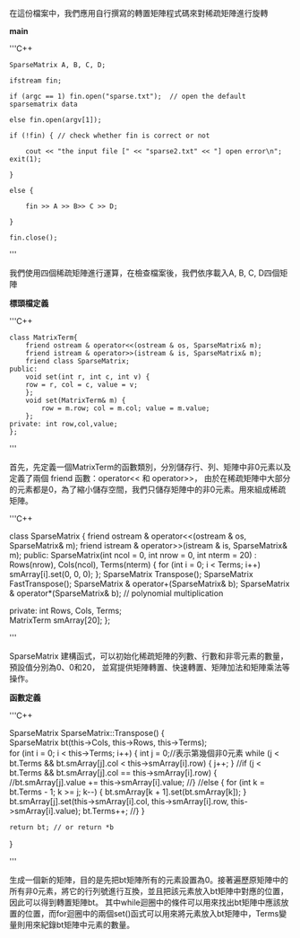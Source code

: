 在這份檔案中，我們應用自行撰寫的轉置矩陣程式碼來對稀疏矩陣進行旋轉

**main**

'''C++

	SparseMatrix A, B, C, D;

	ifstream fin;

	if (argc == 1) fin.open("sparse.txt");  // open the default sparsematrix data 
	
	else fin.open(argv[1]);
	
	if (!fin) { // check whether fin is correct or not
	
		cout << "the input file [" << "sparse2.txt" << "] open error\n"; exit(1);
		
	}
	
	else { 
	
		fin >> A >> B>> C >> D;
		
	}
	
	fin.close();
	
	
'''

我們使用四個稀疏矩陣進行運算，在檢查檔案後，我們依序載入A, B, C, D四個矩陣

**標頭檔定義**

'''C++

	class MatrixTerm{
    	friend ostream & operator<<(ostream & os, SparseMatrix& m);
    	friend istream & operator>>(istream & is, SparseMatrix& m);
    	friend class SparseMatrix;
	public: 
    	void set(int r, int c, int v) {
        row = r, col = c, value = v;
    	};
    	void set(MatrixTerm& m) {
        	row = m.row; col = m.col; value = m.value;
    	};
	private: int row,col,value;
	};

'''


首先，先定義一個MatrixTerm的函數類別，分別儲存行、列、矩陣中非0元素以及定義了兩個 friend 函數：operator<< 和 operator>>，
由於在稀疏矩陣中大部分的元素都是0，為了縮小儲存空間，我們只儲存矩陣中的非0元素。用來組成稀疏矩陣。

'''C++

class SparseMatrix
{
   friend ostream & operator<<(ostream & os, SparseMatrix& m);
   friend istream & operator>>(istream & is, SparseMatrix& m);
public:
   SparseMatrix(int ncol = 0, int nrow = 0, int nterm = 20) :
        Rows(nrow), Cols(ncol), Terms(nterm) {
        for (int i = 0; i < Terms; i++) smArray[i].set(0, 0, 0);
    };
   SparseMatrix Transpose();
   SparseMatrix FastTranspose();
   SparseMatrix & operator+(SparseMatrix& b);
   SparseMatrix & operator*(SparseMatrix& b);  // polynomial multiplication
  
   private:
    int Rows, Cols, Terms;  
    MatrixTerm smArray[20];
};

'''

SparseMatrix 建構函式，可以初始化稀疏矩陣的列數、行數和非零元素的數量，預設值分別為0、0和20，
並寫提供矩陣轉置、快速轉置、矩陣加法和矩陣乘法等操作。


**函數定義**


'''C++

SparseMatrix SparseMatrix::Transpose()
{  
	SparseMatrix bt(this->Cols, this->Rows, this->Terms);  
	for (int i = 0; i < this->Terms; i++) {
		int j = 0;//表示第幾個非0元素
		while (j < bt.Terms && bt.smArray[j].col < this->smArray[i].row) {
			j++;
		}
		//if (j < bt.Terms && bt.smArray[j].col == this->smArray[i].row) {
			//bt.smArray[j].value += this->smArray[i].value;
		//}
		//else {
			for (int k = bt.Terms - 1; k >= j; k--) {
				bt.smArray[k + 1].set(bt.smArray[k]);
			}
			bt.smArray[j].set(this->smArray[i].col, this->smArray[i].row, this->smArray[i].value);
			bt.Terms++;
		//}
	}
	
	return bt; // or return *b 
}

'''

生成一個新的矩陣，目的是先把bt矩陣所有的元素設置為0。接著遍歷原矩陣中的所有非0元素，將它的行列號進行互換，並且把該元素放入bt矩陣中對應的位置，因此可以得到轉置矩陣bt。
其中while迴圈中的條件可以用來找出bt矩陣中應該放置的位置，而for迴圈中的兩個set()函式可以用來將元素放入bt矩陣中，Terms變量則用來紀錄bt矩陣中元素的數量。


